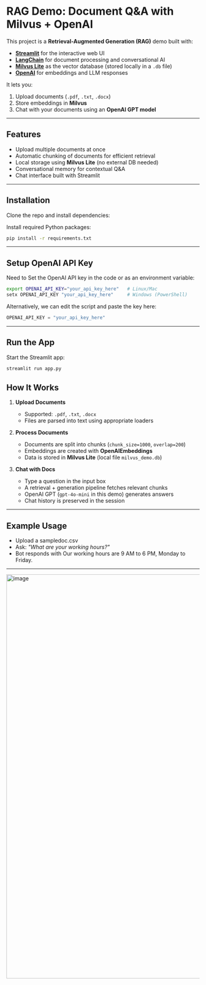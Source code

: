 

# RAG Demo: Document Q\&A with Milvus + OpenAI

This project is a **Retrieval-Augmented Generation (RAG)** demo built with:

* **[Streamlit](https://streamlit.io/)** for the interactive web UI
* **[LangChain](https://www.langchain.com/)** for document processing and conversational AI
* **[Milvus Lite](https://milvus.io/)** as the vector database (stored locally in a `.db` file)
* **[OpenAI](https://platform.openai.com/)** for embeddings and LLM responses

It lets you:

1. Upload documents (`.pdf`, `.txt`, `.docx`)
2. Store embeddings in **Milvus**
3. Chat with your documents using an **OpenAI GPT model**

---

##  Features

* Upload multiple documents at once
* Automatic chunking of documents for efficient retrieval
* Local storage using **Milvus Lite** (no external DB needed)
* Conversational memory for contextual Q\&A
* Chat interface built with Streamlit

---

## Installation

Clone the repo and install dependencies:



Install required Python packages:

```bash
pip install -r requirements.txt
```

---

##  Setup OpenAI API Key

Need to Set the OpenAI API key in the code or as an environment variable:

```bash
export OPENAI_API_KEY="your_api_key_here"   # Linux/Mac
setx OPENAI_API_KEY "your_api_key_here"     # Windows (PowerShell)
```

Alternatively, we can edit the script and paste the key here:

```python
OPENAI_API_KEY = "your_api_key_here"
```

---

##  Run the App

Start the Streamlit app:

```bash
streamlit run app.py
```



##  How It Works

1. **Upload Documents**

   * Supported: `.pdf`, `.txt`, `.docx`
   * Files are parsed into text using appropriate loaders

2. **Process Documents**

   * Documents are split into chunks (`chunk_size=1000`, `overlap=200`)
   * Embeddings are created with **OpenAIEmbeddings**
   * Data is stored in **Milvus Lite** (local file `milvus_demo.db`)

3. **Chat with Docs**

   * Type a question in the input box
   * A retrieval + generation pipeline fetches relevant chunks
   * OpenAI GPT (`gpt-4o-mini` in this demo) generates answers
   * Chat history is preserved in the session

---

##  Example Usage

* Upload a sampledoc.csv
* Ask: *"What are your working hours?"*
* Bot responds with Our working hours are 9 AM to 6 PM, Monday to Friday.

---

<img width="1918" height="1055" alt="image" src="https://github.com/user-attachments/assets/ce396dcd-9f6b-4c18-88a3-c6ba003a6cac" />

